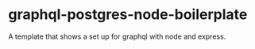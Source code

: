 # graphql-postgres-node-boilerplate
A template that shows a set up for graphql with node and express.
